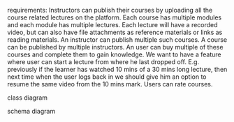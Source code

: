 

requirements:
    Instructors can publish their courses by uploading all the course related lectures on the platform.
    Each course has multiple modules and each module has multiple lectures.
    Each lecture will have a recorded video, but can also have file attachments as reference materials or links as reading materials.
    An instructor can publish multiple such courses. A course can be published by multiple instructors.
    An user can buy multiple of these courses and complete them to gain knowledge.
    We want to have a feature where user can start a lecture from where he last dropped off. E.g. previously if the learner has watched 10 mins of a 30 mins long lecture, then next time when the user logs back in we should give him an option to resume the same video from the 10 mins mark.
    Users can rate courses.


class diagram



schema diagram 
    